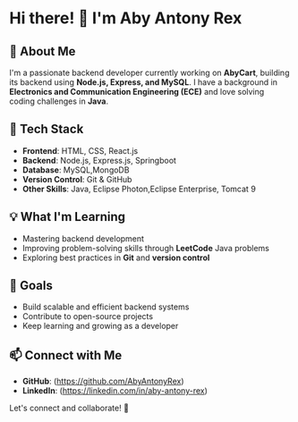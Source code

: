 # Hi there! 👋 I'm Aby Antony Rex

## 🚀 About Me
I'm a passionate backend developer currently working on **AbyCart**, building its backend using **Node.js, Express, and MySQL**. I have a background in **Electronics and Communication Engineering (ECE)** and love solving coding challenges in **Java**.

## 🔧 Tech Stack
- **Frontend**: HTML, CSS, React.js
- **Backend**: Node.js, Express.js, Springboot
- **Database**: MySQL,MongoDB
- **Version Control**: Git & GitHub
- **Other Skills**: Java, Eclipse Photon,Eclipse Enterprise, Tomcat 9

## 💡 What I'm Learning
- Mastering backend development
- Improving problem-solving skills through **LeetCode** Java problems
- Exploring best practices in **Git** and **version control**

## 🎯 Goals
- Build scalable and efficient backend systems
- Contribute to open-source projects
- Keep learning and growing as a developer

## 📫 Connect with Me
- **GitHub**: (https://github.com/AbyAntonyRex)
- **LinkedIn**: (https://linkedin.com/in/aby-antony-rex)

Let's connect and collaborate! 🚀
